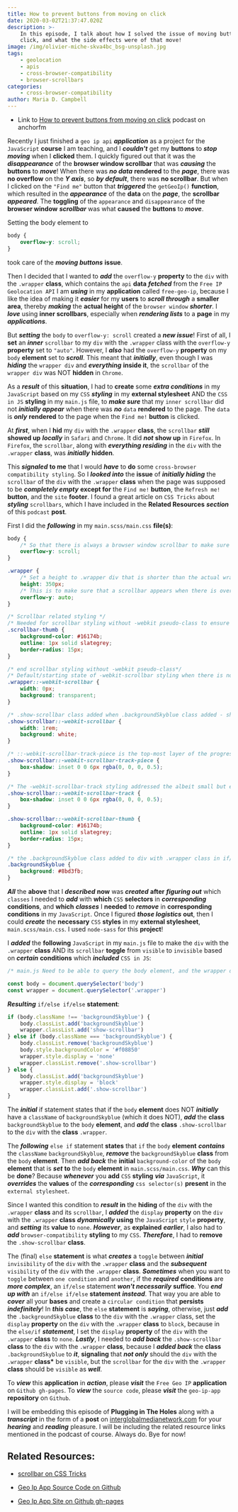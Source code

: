 ```yaml
---
title: How to prevent buttons from moving on click
date: 2020-03-02T21:37:47.020Z
description: >-
    In this episode, I talk about how I solved the issue of moving buttons on
    click, and what the side effects were of that move!
image: /img/olivier-miche-skva4bc_bsg-unsplash.jpg
tags:
    - geolocation
    - apis
    - cross-browser-compatibility
    - browser-scrollbars
categories:
    - cross-browser-compatibility
author: Maria D. Campbell
---
```


-   Link to
    [How to prevent buttons from moving on click](https://anchor.fm/maria-campbell/episodes/How-to-prevent-buttons-from-moving-on-click-eb71ic)
    podcast on anchorfm

Recently I just finished a `geo ip api` **_application_** as a project for the
`JavaScript` **course** I am teaching, and I **_couldn't_** get my **buttons**
to **_stop moving_** when I **clicked** them. I quickly figured out that it was
the **_disappearance_** of the **browser window scrollbar** that was
**_causing_** the **buttons** to **_move_**! When there was **_no data_**
**rendered** to the **_page_**, there was **no overflow** on the **_Y axis_**,
so **_by default_**, there was **no scrollbar**. But when I clicked on the
`"Find me"` button that **_triggered_** the `getGeoIp()` **function**, which
resulted in the **_appearance_** of the **data** on the **_page_**, the
**scrollbar** **_appeared_**. The **toggling** of the `appearance` and
`disappearance` of the **browser window** **_scrollbar_** was what **caused**
the **buttons** to **_move_**.

Setting the body element to

```css
body {
    overflow-y: scroll;
}
```

took care of the **_moving buttons_** **issue**.

Then I decided that I wanted to **_add_** the `overflow-y` **property** to the
`div` with the `.wrapper` **class**, which contains the `api` **data**
**_fetched_** from the `Free IP Geolocation API` I am **_using_** in my
**application** called `free-geo-ip`, because I like the idea of making it
**_easier_** for my **users** to **_scroll through_** a **smaller area**,
thereby **_making_** the **actual height** of the `browser window`
**_shorter_**. I **_love_** using **inner scrollbars**, especially when
**_rendering lists_** to a **page** in my **_applications_**.

But **_setting_** the `body` to `overflow-y: scroll` created a **_new issue_**!
First of all, I **set** an **_inner_** `scrollbar` to my `div` with the
`.wrapper` class with the `overflow-y` **property** set to `"auto"`. However, I
**_also_** had the `overflow-y` **property** on my `body` **element** set to
**_scroll_**. This meant that **_initially_**, even though I was **_hiding_**
the `wrapper div` and **_everything_** **inside it**, the `scrollbar` of the
`wrapper div` was NOT **hidden** in `Chrome`.

As a **_result_** of this **situation**, I had to **create** some **_extra
conditions_** in my `JavaScript` based on my `CSS` **_styling_** in my
**external stylesheet** AND the `CSS in JS` **styling** in my `main.js` file, to
**_make sure_** that my `inner scrollbar` did not **_initially appear_** when
there was **_no_** `data` **rendered** to the page. The `data` is **_only_**
**rendered** to the page when the `Find me!` **button** is clicked.

At **_first_**, when I **hid** my `div` with the `.wrapper` **class**, the
`scrollbar` **_still_** **showed up** **_locally_** in `Safari` and `Chrome`. It
did **_not_** **show up** in `Firefox`. In `Firefox`, the `scrollbar`, along
with **_everything residing_** in the `div` with the `.wrapper` **class**, was
**_initially_** **hidden**.

This **_signaled_** **to me** that I would **_have_** to **do** some
`cross-browser compatibility styling`. So I **_looked into_** the **issue** of
**_initially hiding_** the `scrollbar` of the `div` with the `.wrapper`
**class** when the page was supposed to be **_completely empty_** **except for**
the `Find me!` **button**, the `Refresh me!` **button**, and the `site`
**footer**. I found a great article on `CSS Tricks` about **_styling_**
`scrollbars`, which I have included in the **Related Resources** **_section_**
of this `podcast` **post**.

First I did the **_following_** in my `main.scss/main.css` **file(s)**:

```css
body {
    /* So that there is always a browser window scrollbar to make sure that the find me and refresh me buttons do not move on click. */
    overflow-y: scroll;
}

.wrapper {
    /* Set a height to .wrapper div that is shorter than the actual wrapper div height when the data is rendered to the page, to ensure that there will always be overflow on the Y axis when the data renders to the page. */
    height: 350px;
    /* This is to make sure that a scrollbar appears when there is overflow on the Y axis. */
    overflow-y: auto;
}

/* Scrollbar related styling */
/* Needed for scrollbar styling without -webkit pseudo-class to ensure that the scrollbar-thumb styling is applied to the .wrapper div */
.scrollbar-thumb {
    background-color: #16174b;
    outline: 1px solid slategrey;
    border-radius: 15px;
}

/* end scrollbar styling without -webkit pseudo-class*/
/* Default/starting state of -webkit-scrollbar styling when there is no data on the page - hides the scrollbar */
.wrapper::-webkit-scrollbar {
    width: 0px;
    background: transparent;
}

/* .show-scrollbar class added when .backgroundSkyblue class added - shows the scrollbar for the .wrapper class */
.show-scrollbar::-webkit-scrollbar {
    width: 1rem;
    background: white;
}

/* ::-webkit-scrollbar-track-piece is the top-most layer of the progress bar not covered by the draggable scrolling element (thumb). */
.show-scrollbar::-webkit-scrollbar-track-piece {
    box-shadow: inset 0 0 6px rgba(0, 0, 0, 0.5);
}

/* The -webkit-scrollbar-track styling addressed the albeit small but empty apace below the scrollbar progress bar. */
.show-scrollbar::-webkit-scrollbar-track {
    box-shadow: inset 0 0 6px rgba(0, 0, 0, 0.5);
}

.show-scrollbar::-webkit-scrollbar-thumb {
    background-color: #16174b;
    outline: 1px solid slategrey;
    border-radius: 15px;
}

/* the .backgroundSkyblue class added to div with .wrapper class in if/else statement if there is no .backgroundSkyblue class present. Causes switch from initial default orange background color to sky blue background color. And when the background is sky blue, the div.wrapper scrollbar appears. */
.backgroundSkyblue {
    background: #8bd3fb;
}
```

**_All_** the **above** that I **_described_** **now** was **_created_**
**after** **_figuring out_** which `classes` I needed to **_add_** with
**which** `CSS` **selectors** in **_corresponding_** **conditions**, and
**which** **_classes_** I **needed** to **_remove_** in **corresponding
conditions** in my `JavaScript`. Once I figured **_those logistics_** **out**,
then I could **_create_** the **necessary** `CSS` **styles** in my **external
stylesheet**, `main.scss/main.css`. I used `node-sass` for this **project**!

I **_added_** the **following** `JavaScript` in my `main.js` file to make the
`div` with the `.wrapper` **class** AND its `scrollbar` **toggle** from
`visible` to `invisible` based on **_certain_** **conditions** which
**_included_** `CSS in JS`:

```javascript
/* main.js Need to be able to query the body element, and the wrapper div with a class of ".wrapper". */

const body = document.querySelector('body')
const wrapper = document.querySelector('.wrapper')
```

**_Resulting_** `if/else if/else` **statement**:

```javascript
if (body.className !== 'backgroundSkyblue') {
    body.classList.add('backgroundSkyblue')
    wrapper.classList.add('show-scrollbar')
} else if (body.className === 'backgroundSkyblue') {
    body.classList.remove('backgroundSkyblue')
    body.style.backgroundColor = '#f08850'
    wrapper.style.display = 'none'
    wrapper.classList.remove('.show-scrollbar')
} else {
    body.classList.add('backgroundSkyblue')
    wrapper.style.display = 'block'
    wrapper.classList.add('.show-scrollbar')
}
```

The **_initial_** if statement states that if the `body` **element** does NOT
**_initially_** have a `className` of `backgroundSkyblue` (which it does NOT),
**_add_** the **class** `backgroundSkyblue` to the `body` **element**, and
**_add_** the **class** `.show-scrollbar` to the `div` with the **class**
`.wrapper`.

The **_following_** `else if` statement **states** that `if` the `body`
**element** **_contains_** the `className` `backgroundSkyblue`, **_remove_** the
`backgroundSkyblue` **class** from the `body` **element**. Then **_add back_**
the **initial** `background-color` of the `body` **element** that is **_set_**
**to** the `body` **element** in `main.scss/main.css`. **_Why_** can this be
**done**? Because **_whenever_** you **add** `CSS` **styling** **_via_**
`JavaScript`, it **_overrides_** the **values** of the **_corresponding_**
`css selector(s)` **present** in the `external stylesheet`.

Since I wanted this condition to **_result_** **in** the **hiding** of the `div`
with the `.wrapper` **class** and its `scrollbar`, I **_added_** the `display`
**property** on the `div` with the `.wrapper` **class** **_dynamically_**
**using** the `JavaScript` `style` **property**, and **_setting_** its **value**
to `none`. **_However_**, as **explained** **_earlier_**, I also had to
**_add_** `browser-compatibility` **styling** to my `CSS`. **_Therefore_**, I
had to **remove** the `.show-scrollbar` **class**.

The (final) `else` **statement** is what **_creates_** a `toggle` between
**_initial_** `invisibility` of the `div` with the `.wrapper` **class** and the
**_subsequent_** `visibility` of the `div` with the `.wrapper` **class**.
**_Sometimes_** when you want to `toggle` between `one condition` and `another`,
if the **_required_** **conditions** are **_more complex_**, an `if/else`
statement **_won't necessarily_** **suffice**. You **_end up with_** an
`if/else if/else` **statement** **_instead_**. That way you are able to
**_cover_** all your **bases** and create a `circular condition` that
**persists** **_indefinitely_**! In **_this case_**, the `else` **statement** is
**_saying_**, otherwise, just **_add_** the `.backgroundSkyblue` **class** to
the `div` with the `.wrapper` class, set the `display` **property** on the `div`
with the `.wrapper` **class** to `block`, because in the `else/if`
**_statement_**, I set the `display` **property** of the `div` with the
`.wrapper` **class** to `none`. **_Lastly_**, I needed to **_add back_** the
`.show-scrollbar` **class** to the `div` with the `.wrapper` **class**, because
I **_added back_** the **class** `.backgroundSkyblue` to **_it_**, **signaling**
that **_not only_** should the `div` with the `.wrapper` **class\*** be
`visible`, but the `scrollbar` for the `div` with the `.wrapper` **class**
should be `visible` as **_well_**.

To **_view_** this **application** in **_action_**, please **_visit_** the
`Free Geo IP` **application** on `Github gh-pages`. To **_view_** the
`source code`, please **_visit_** the `geo-ip-app` **repository** on `Github`.

I will be embedding this episode of **Plugging in The Holes** along with a
**_transcript_** in the form of a **post** on
[interglobalmedianetwork.com](https://www.interglobalmedianetwork.com/) for your
**_hearing_** and **_reading_** pleasure. I will be including the related
resource links mentioned in the podcast of course. Always do. Bye for now!

## Related Resources:

-   [scrollbar on CSS Tricks](https://css-tricks.com/almanac/properties/s/scrollbar/)

-   [Geo Ip App Source Code on Github](https://github.com/interglobalmedia/geo-ip-app)

-   [Geo Ip App Site on Github gh-pages](https://interglobalmedia.github.io/geo-ip-app/)
